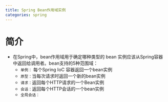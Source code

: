 ```yaml
---
title: Spring Bean作用域实例
categories: spring
---
```


# 简介
- 在Spring中，bean作用域用于确定哪种类型的 bean 实例应该从Spring容器中返回给调用者。bean支持的5种范围域：
    - `单例：` 每个Spring IoC 容器返回一个bean实例
    - `原型：`当每次请求时返回一个新的bean实例
    - `请求：`返回每个HTTP请求的一个Bean实例
    - `会话：`返回每个HTTP会话的一个bean实例
    - `全局会话：`